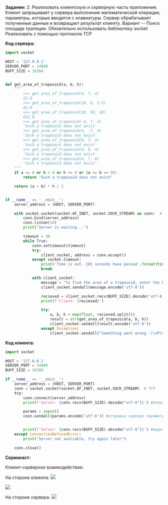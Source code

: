 **Задание:** 2.	Реализовать клиентскую и серверную часть приложения. Клиент запрашивает у сервера выполнение математической операции, параметры, которые вводятся с клавиатуры. Сервер обрабатывает полученные данные и возвращает результат клиенту. Вариант -- Поиск площади трапеции.
	Обязательно использовать библиотеку socket
	Реализовать с помощью протокола TCP


**Код сервера:**
```python
import socket

HOST = '127.0.0.1'
SERVER_PORT = 14900
BUFF_SIZE = 16384


def get_area_of_trapezoid(a, b, h):
    """
        >>> get_area_of_trapezoid(4, 7, 4)
        22.0
        >>> get_area_of_trapezoid(18, 6, 3.5)
        42.0
        >>> get_area_of_trapezoid(10, 58, 18)
        612.0
        >>> get_area_of_trapezoid(-4, 7, 4)
        'Such a trapezoid does not exist'
        >>> get_area_of_trapezoid(4, -7, 4)
        'Such a trapezoid does not exist'
        >>> get_area_of_trapezoid(0, 7, 4)
        'Such a trapezoid does not exist'
        >>> get_area_of_trapezoid(0, 0, 4)
        'Such a trapezoid does not exist'
        >>> get_area_of_trapezoid(4, 7, 0)
        'Such a trapezoid does not exist'
    """
    if a <= 0 or b < 0 or h <= 0 or (a == b == 0):
        return "Such a trapezoid does not exist"

    return (a + b) * h / 2


if __name__ == '__main__':
    server_address = (HOST, SERVER_PORT)

    with socket.socket(socket.AF_INET, socket.SOCK_STREAM) as conn:  # TCP
        conn.bind(server_address)
        conn.listen(10)
        print('Server is waiting...')

        timeout = 30
        while True:
            conn.settimeout(timeout)
            try:
                client_socket, address = conn.accept()
            except socket.timeout:
                print('Time is out. {0} seconds have passed'.format(timeout))
                break

            with client_socket:
                message = "To find the area of a trapezoid, enter the bases a, b and the height h separated by a space\n(decimal separator dot)"
                client_socket.sendall(message.encode('utf-8'))

                recieved = client_socket.recv(BUFF_SIZE).decode('utf-8')
                print(f'Client: {recieved}')

                try:
                    a, b, h = map(float, recieved.split())
                    result = str(get_area_of_trapezoid(a, b, h))
                    client_socket.sendall(result.encode('utf-8'))
                except Exception:
                    client_socket.sendall("Something went wrong :(\nPlease double check your data".encode('utf-8'))


```

**Код клиента:**
```python
import socket

HOST = '127.0.0.1'
SERVER_PORT = 14900
BUFF_SIZE = 16384

if __name__ == '__main__':
    server_address = (HOST, SERVER_PORT)
    conn = socket.socket(socket.AF_INET, socket.SOCK_STREAM)  # TCP
    try:
        conn.connect(server_address)
        print(f'Server: {conn.recv(BUFF_SIZE).decode("utf-8")}') #получение запроса параметров трапеции

        params = input()
        conn.sendall(params.encode('utf-8')) #отправка серверу параметров


        print(f'Server: {conn.recv(BUFF_SIZE).decode("utf-8")}') #выдача результата
    except ConnectionRefusedError:
        print("Server not avaliable, try again later")

    conn.close()

```

**Скринкаст:**

Клиент-серверное взаимодействие:

На стороне клиента:
![](/screenshots/2-client1.png)

![](/screenshots/2-client2.png)

На стороне сервера:
![](/screenshots/2-server.png)